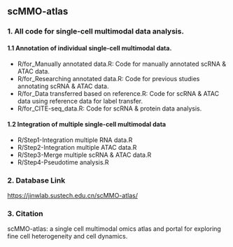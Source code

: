 ## scMMO-atlas

### 1. All code for single-cell multimodal data analysis.

#### 1.1 Annotation of individual single-cell multimodal data.
* R/for_Manually annotated data.R:
  Code for manually annotated scRNA & ATAC data.
* R/for_Researching annotated data.R: Code for previous studies annotating scRNA & ATAC data.
* R/for_Data transferred based on reference.R: Code for scRNA & ATAC data using reference data for label transfer.
* R/for_CITE-seq_data.R: Code for scRNA & protein data analysis.

#### 1.2 Integration of multiple single-cell multimodal data
* R/Step1-Integration multiple RNA data.R
* R/Step2-Integration multiple ATAC data.R
* R/Step3-Merge multiple scRNA & ATAC data.R
* R/Step4-Pseudotime analysis.R

### 2. Database Link
https://jinwlab.sustech.edu.cn/scMMO-atlas/

### 3. Citation
scMMO-atlas: a single cell multimodal omics atlas and portal for exploring fine cell heterogeneity and cell dynamics.
